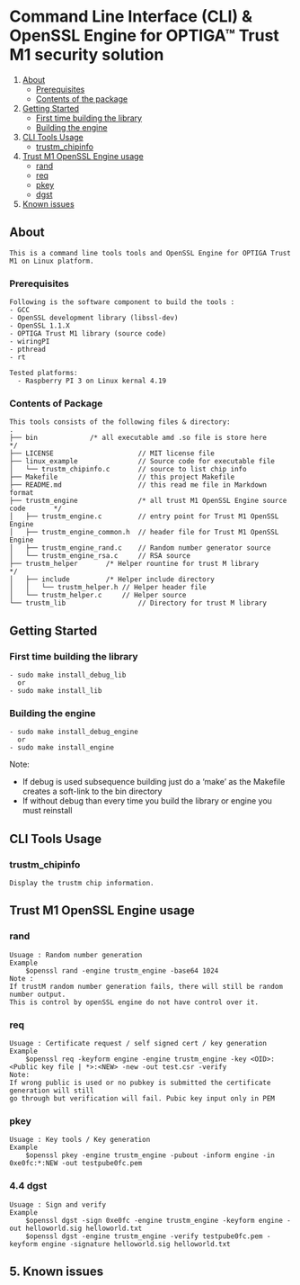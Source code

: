 # Command Line Interface (CLI) & OpenSSL Engine for OPTIGA™ Trust M1 security solution

1. [About](#about)
    * [Prerequisites](#prerequisites)
    * [Contents of the package](#contents_of_package)
2. [Getting Started](#getting_started)
    * [First time building the library](#build_lib)
    * [Building the engine](#build_engine) 
3. [CLI Tools Usage](#cli_usage)
    * [trustm_chipinfo](#chipinfo)
4. [Trust M1 OpenSSL Engine usage](#engine_usage)
    * [rand](#rand)
    * [req](#req)
    * [pkey](#pkey)
    * [dgst](#dgst)
5. [Known issues](#known_issues)

## <a name="about"></a>About

    This is a command line tools tools and OpenSSL Engine for OPTIGA Trust M1 on Linux platform.


### <a name="prerequisites"></a>Prerequisites

    Following is the software component to build the tools :
	- GCC
	- OpenSSL development library (libssl-dev)
	- OpenSSL 1.1.X
	- OPTIGA Trust M1 library (source code)
	- wiringPI
	- pthread
	- rt

    Tested platforms:
      - Raspberry PI 3 on Linux kernal 4.19

### <a name="contents_of_package"></a>Contents of Package

    This tools consists of the following files & directory:
	.
	├── bin				/* all executable amd .so file is store here	 */
	├── LICENSE                     // MIT license file
	├── linux_example               // Source code for executable file
	│   └── trustm_chipinfo.c       // source to list chip info
	├── Makefile                    // this project Makefile 
	├── README.md                   // this read me file in Markdown format 
	├── trustm_engine               /* all trust M1 OpenSSL Engine source code       */
	│   ├── trustm_engine.c         // entry point for Trust M1 OpenSSL Engine 
	│   ├── trustm_engine_common.h  // header file for Trust M1 OpenSSL Engine
	│   ├── trustm_engine_rand.c    // Random number generator source  
	│   └── trustm_engine_rsa.c     // RSA source 
	├── trustm_helper		/* Helper rountine for trust M library           */
	│   ├── include			/* Helper include directory                     
	│   │   └── trustm_helper.h	// Helper header file
	│   └── trustm_helper.c		// Helper source 
	└── trustm_lib                  // Directory for trust M library

## <a name="getting_started"></a>Getting Started
### <a name="build_lib"></a>First time building the library
    - sudo make install_debug_lib 
      or 
    - sudo make install_lib

### <a name="build_engine"></a>Building the engine
    - sudo make install_debug_engine 
      or 
    - sudo make install_engine

Note:
- If debug is used subsequence building just do a ‘make’ as the Makefile creates a 
  soft-link to the bin directory
- If without debug than every time you build the library or engine you must reinstall

## <a name="cli_usage"></a>CLI Tools Usage
### <a name="chipinfo"></a>trustm_chipinfo
    Display the trustm chip information.

## <a name="engine_usage"></a>Trust M1 OpenSSL Engine usage
### <a name="rand"></a>rand
    Usuage : Random number generation
    Example 
        $openssl rand -engine trustm_engine -base64 1024
    Note : 
    If trustM random number generation fails, there will still be random number output. 
    This is control by openSSL engine do not have control over it.

### <a name="req"></a>req
    Usuage : Certificate request / self signed cert / key generation
    Example
        $openssl req -keyform engine -engine trustm_engine -key <OID>:<Public key file | *>:<NEW> -new -out test.csr -verify
    Note:
    If wrong public is used or no pubkey is submitted the certificate generation will still 
    go through but verification will fail. Pubic key input only in PEM

### <a name="pkey"></a>pkey
    Usuage : Key tools / Key generation
    Example
        $openssl pkey -engine trustm_engine -pubout -inform engine -in 0xe0fc:*:NEW -out testpube0fc.pem

### <a name="dgst"></a>4.4 dgst
    Usuage : Sign and verify
    Example
        $openssl dgst -sign 0xe0fc -engine trustm_engine -keyform engine -out helloworld.sig helloworld.txt
        $openssl dgst -engine trustm_engine -verify testpube0fc.pem -keyform engine -signature helloworld.sig helloworld.txt

## <a name="known_issues"></a>5. Known issues
